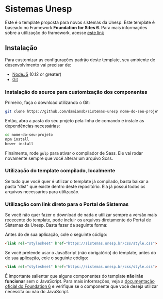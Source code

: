 # Sistemas Unesp

Este é o template proposta para novos sistemas da Unesp. Este template é baseado no Framework **Foundation for Sites 6**. Para mais informações sobre a utilização do framework, acesse [este link](http://foundation.zurb.com/sites/docs/)

## Instalação

Para customizar as configurações padrão deste template, seu ambiente de desenvolvimento vai precisar de:

- [NodeJS](https://nodejs.org/en/) (0.12 or greater)
- [Git](https://git-scm.com/)

### Instalação do source para customização dos componentes

Primeiro, faça o download utilizando o Git:

```bash
git clone https://github.com/damiansb/sistemas-unesp nome-do-seu-projeto
```

Então, abra a pasta do seu projeto pela linha de comando e instale as dependências necessárias:

```bash
cd nome-do-seu-projeto
npm install
bower install
```

Finalmente, rode `gulp` para ativar o compilador de Sass. Ele vai rodar novamente sempre que você alterar um arquivo Scss.

### Utilização do template compilado, localmente

Se tudo que você quer é utilizar o template já compilado, basta baixar a pasta "dist" que existe dentro deste repositório. Elá já possui todos os arquivos necessários para utilização.

### Utilização com link direto para o Portal de Sistemas

Se você não quer fazer o download de nada e utilizar sempre a versão mais rececente do template, pode incluir os arquivos diretamente do Portal de Sistemas da Unesp. Basta fazer da seguinte forma:

Antes do </head> de sua aplicação, cole o seguinte código:

```html
<link rel="stylesheet" href="https://sistemas.unesp.br/css/style.css">
```

Se você pretende usar o JavaScript (não obrigatório) do template, antes do </body> de sua aplicação, cole o seguinte código:

```html
<link rel="stylesheet" href="https://sistemas.unesp.br/css/style.css">
```

É importante salientar que alguns componentes do template **não irão funcionar** sem o JavaScript. Para mais informações, veja a [documentação oficial do Foundation 6](http://foundation.zurb.com/sites/docs/) e verifique se o componente que você deseja utilizar necessita ou não do JavaScript.